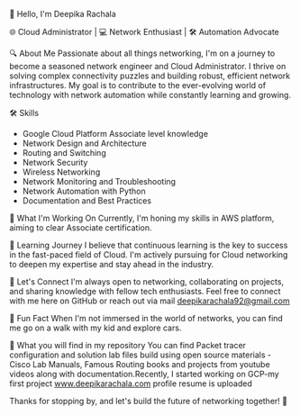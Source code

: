 👋 Hello, I'm Deepika Rachala

🌐 Cloud Administrator | 💻 Network Enthusiast | 🛠️ Automation Advocate

🔍 About Me
Passionate about all things networking, I'm on a journey to become a seasoned network engineer and Cloud Administrator. I thrive on solving complex connectivity puzzles and building robust, efficient network infrastructures. My goal is to contribute to the ever-evolving world of technology with network automation while constantly learning and growing.

🛠️ Skills
- Google Cloud Platform Associate level knowledge
- Network Design and Architecture
- Routing and Switching
- Network Security
- Wireless Networking
- Network Monitoring and Troubleshooting
- Network Automation with Python
- Documentation and Best Practices

🚀 What I'm Working On
Currently, I'm honing my skills in AWS platform, aiming to clear Associate certification. 

🌱 Learning Journey
I believe that continuous learning is the key to success in the fast-paced field of Cloud. I'm actively pursuing for Cloud networking to deepen my expertise and stay ahead in the industry.

🤝 Let's Connect
I'm always open to networking, collaborating on projects, and sharing knowledge with fellow tech enthusiasts. Feel free to connect with me here on GitHub or reach out via mail deepikarachala92@gmail.com

🌟 Fun Fact
When I'm not immersed in the world of networks, you can find me go on a walk with my kid and explore cars.

🔭 What you will find in my repository
You can find Packet tracer configuration and solution lab files build using open source materials - Cisco Lab Manuals, Famous Routing books and projects from youtube videos along with documentation.Recently, I started working on GCP-my first project www.deepikarachala.com profile resume is uploaded

Thanks for stopping by, and let's build the future of networking together! 🚀
